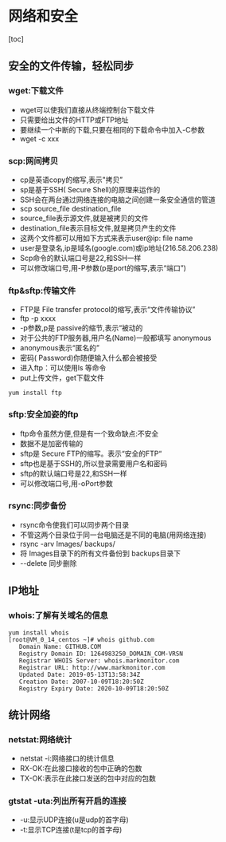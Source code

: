 # 网络和安全
[toc]
## 安全的文件传输，轻松同步
### wget:下载文件
- wget可以使我们直接从终端控制台下载文件
- 只需要给出文件的HTTP或FTP地址
- 要继续一个中断的下载,只要在相同的下载命令中加入-C参数
- wget -c xxx
### scp:网间拷贝
- cp是英语copy的缩写,表示"拷贝”
- sp是基于SSH( Secure Shell)的原理来运作的
- SSH会在两台通过网络连接的电脑之间创建一条安全通信的管道
- scp source_file destination_file
- source_file表示源文件,就是被拷贝的文件
- destination_file表示目标文件,就是拷贝产生的文件
- 这两个文件都可以用如下方式来表示user@ip: file name
- user是登录名,ip是域名(google.com)或ip地址(216.58.206.238)
- Scp命令的默认端口号是22,和SSH一样
- 可以修改端口号,用-P参数(p是port的缩写,表示“端口”)
### ftp&sftp:传输文件
- FTP是 File transfer protocol的缩写,表示“文件传输协议”
- ftp -p xxxx
- -p参数,p是 passive的缩节,表示“被动的
- 对于公共的FTP服务器,用户名(Name)一般都填写 anonymous
- anonymous表示“匿名的”
- 密码( Password)你随便输入什么都会被接受
- 进入ftp：可以使用ls 等命令
- put上传文件，get下载文件
```
yum install ftp
```
### sftp:安全加姿的ftp
- ftp命令虽然方便,但是有一个致命缺点:不安全
- 数据不是加密传输的
- sftp是 Secure FTP的缩写。表示“安全的FTP“
- sftp也是基于SSH的,所以登录需要用户名和密码
- sftp的默认端口号是22,和SSH一样
- 可以修改端口号,用-oPort参数
### rsync:同步备份
- rsync命令使我们可以同步两个目录
- 不管这两个目录位于同一台电脑还是不同的电脑(用网络连接)
- rsync -arv Images/ backups/
- 将 Images目录下的所有文件备份到 backups目录下
- --delete 同步删除

## IP地址
### whois:了解有关域名的信息
```
yum install whois
[root@VM_0_14_centos ~]# whois github.com
   Domain Name: GITHUB.COM
   Registry Domain ID: 1264983250_DOMAIN_COM-VRSN
   Registrar WHOIS Server: whois.markmonitor.com
   Registrar URL: http://www.markmonitor.com
   Updated Date: 2019-05-13T13:58:34Z
   Creation Date: 2007-10-09T18:20:50Z
   Registry Expiry Date: 2020-10-09T18:20:50Z

```

## 统计网络
### netstat:网络统计
- netstat -i:网络接口的统计信息
- RX-OK:在此接口接收的包中正确的包数
- TX-OK:表示在此接口发送的包中对应的包数
### gtstat -uta:列出所有开启的连接
- -u:显示UDP连接(u是udp的首字母)
- -t:显示TCP连接(t是tcp的首字母)


